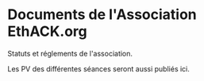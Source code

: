 Documents de l'Association EthACK.org
=====================================

Statuts et réglements de l'association.

Les PV des différentes séances seront aussi publiés ici.

